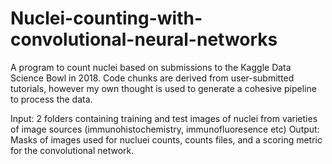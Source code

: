 # Nuclei-counting-with-convolutional-neural-networks

A program to count nuclei based on submissions to the Kaggle Data Science Bowl in 2018.
Code chunks are derived from user-submitted tutorials, however my own thought is used to generate a cohesive pipeline to
process the data.

Input: 2 folders containing training and test images of nuclei from varieties of image sources (immunohistochemistry, immunofluoresence etc)
Output: Masks of images used for nucluei counts, counts files, and a scoring metric for the convolutional network.
